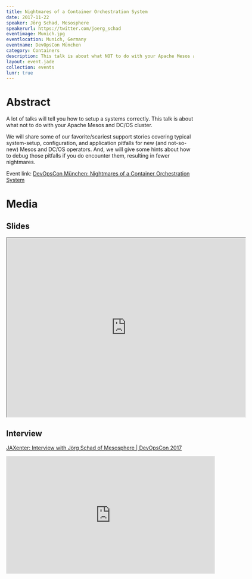 ```yaml
---
title: Nightmares of a Container Orchestration System
date: 2017-11-22
speaker: Jörg Schad, Mesosphere
speakerurl: https://twitter.com/joerg_schad
eventimage: Munich.jpg
eventlocation: Munich, Germany
eventname: DevOpsCon München
category: Containers
description: This talk is about what NOT to do with your Apache Mesos and DC/OS cluster.
layout: event.jade
collection: events
lunr: true
---
```


# Abstract

A lot of talks will tell you how to setup a systems correctly. This talk is about what not to do with your Apache Mesos and DC/OS cluster.

We will share some of our favorite/scariest support stories covering typical system-setup, configuration, and application pitfalls for new (and not-so-new) Mesos and DC/OS operators. And, we will give some hints about how to debug those pitfalls if you do encounter them, resulting in fewer nightmares.

Event link: <a href="https://devopsconference.de/container-technologies/nightmares-of-a-container-orchestration-system/">DevOpsCon München: Nightmares of a Container Orchestration System</a>

# Media
## Slides

<iframe src="https://drive.google.com/file/d/1NrrJqZ11LpApoqgLlmd6aHWCu15sJswo/preview" width="640" height="480"></iframe>

## Interview

<a href="https://jaxenter.com/container-pitfalls-interview-schad-139936.html">JAXenter: Interview with Jörg Schad of Mesosphere | DevOpsCon 2017</a>

<iframe width="560" height="315" src="https://www.youtube.com/embed/GL725vuf6Vw" frameborder="0" gesture="media" allow="encrypted-media" allowfullscreen></iframe>
